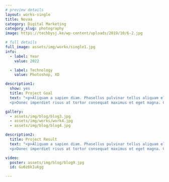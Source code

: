 ```yaml
---
# preview details
layout: works-single
title: Novaa
category: Digital Marketing 
category_slug: photography
image: https://techbysj.ke/wp-content/uploads/2019/10/6-2.jpg

# full details
full_image: assets/img/works/single1.jpg
info:
  - label: Year
    value: 2022

  - label: Technology
    value: Photoshop, XD

description1:
  show: yes
  title: Project Goal
  text: "<p>Aliquam a sapien diam. Phasellus pulvinar tellus aliquam eleifend consectetur. Sed bibendum leo quis rutrum aliquetmorbi.</p>
  <p>Donec imperdiet risus at tortor consequat maximus et eget magna. Cras ornare sagittis augue, id sollicitudin justo tristique ut. Nullam ex enim, euismod vel bibendum ultrices, fringilla vel eros. Donec euismod leo lectus, et euismod metus euismod sed. Quisque quis suscipit ipsum, at pellentesque velit. Duis a congue sem.</p>"

gallery:
  - assets/img/blog/blog3.jpg
  - assets/img/works/work4.jpg
  - assets/img/blog/blog4.jpg

description2:
  title: Project Result
  text: "<p>Aliquam a sapien diam. Phasellus pulvinar tellus aliquam eleifend consectetur. Sed bibendum leo quis rutrum aliquetmorbi.</p>
  <p>Donec imperdiet risus at tortor consequat maximus et eget magna. Cras ornare sagittis augue, id sollicitudin justo tristique ut. Nullam ex enim, euismod vel bibendum ultrices, fringilla vel eros. Donec euismod leo lectus, et euismod metus euismod sed. Quisque quis suscipit ipsum, at pellentesque velit. Duis a congue sem.</p>"

video:
  poster: assets/img/blog/blog9.jpg
  id: Gu6z6kIukgg

---
```

